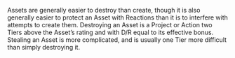 Assets are generally easier to destroy than create, though it is also generally easier to protect an Asset with Reactions than it is to interfere with attempts to create them. Destroying an Asset is a Project or Action two Tiers above the Asset’s rating and with D/R equal to its effective bonus. Stealing an Asset is more complicated, and is usually one Tier more difficult than simply destroying it.